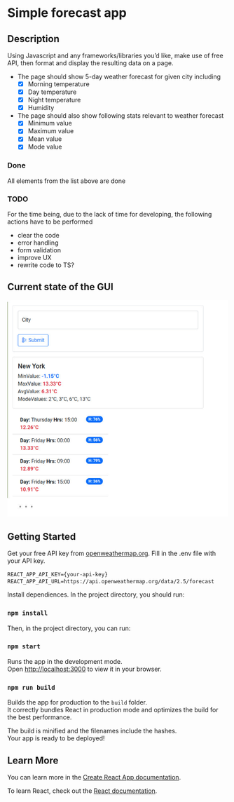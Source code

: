 # Simple forecast app

## Description

Using Javascript and any frameworks/libraries you’d like, make use of free API, then format and
display the resulting data on a page.

* The page should show 5-day weather forecast for given city including
  - [x] Morning temperature
  - [x] Day temperature
  - [x] Night temperature
  - [x] Humidity
* The page should also show following stats relevant to weather forecast
  - [x] Minimum value
  - [x] Maximum value
  - [x] Mean value
  - [x] Mode value

### Done

All elements from the list above are done

### TODO

For the time being, due to the lack of time for developing, the following actions have to be performed

* clear the code
* error handling
* form validation
* improve UX
* rewrite code to TS?

## Current state of the GUI
![This is an image](forecast.jpg)
## Getting Started

Get your free API key from [openweathermap.org](https://openweathermap.org/forecast5). Fill in the .env file with your API key.

```
REACT_APP_API_KEY={your-api-key}
REACT_APP_API_URL=https://api.openweathermap.org/data/2.5/forecast
```

Install dependiences. In the project directory, you should run:
### `npm install`

Then, in the project directory, you can run:

### `npm start`

Runs the app in the development mode.\
Open [http://localhost:3000](http://localhost:3000) to view it in your browser.

### `npm run build`

Builds the app for production to the `build` folder.\
It correctly bundles React in production mode and optimizes the build for the best performance.

The build is minified and the filenames include the hashes.\
Your app is ready to be deployed!

## Learn More

You can learn more in the [Create React App documentation](https://facebook.github.io/create-react-app/docs/getting-started).

To learn React, check out the [React documentation](https://reactjs.org/).
